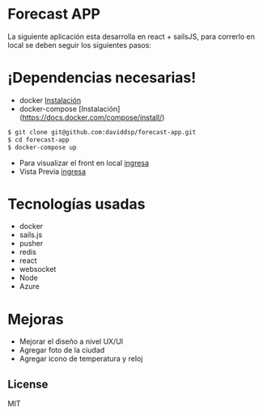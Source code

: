 # Forecast APP

La siguiente aplicación esta desarrolla en react + sailsJS, para correrlo en local se deben seguir los siguientes pasos:

# ¡Dependencias necesarias!
- docker [Instalación](https://docs.docker.com/install/)
- docker-compose [Instalación] (https://docs.docker.com/compose/install/)

```sh
$ git clone git@github.com:daviddsp/forecast-app.git
$ cd forecast-app
$ docker-compose up
```

- Para visualizar el front en local [ingresa]( http://localhost:3000 )
- Vista Previa [ingresa]( http://40.121.92.151:3000 )

# Tecnologías usadas
- docker
- sails.js
- pusher
- redis
- react
- websocket
- Node
- Azure

# Mejoras

- Mejorar el diseño a nivel UX/UI
- Agregar foto de la ciudad
- Agregar icono de temperatura y reloj

License
----

MIT

